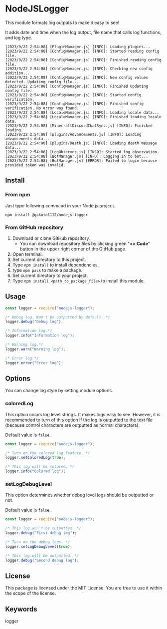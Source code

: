 # NodeJSLogger
This module formats log outputs to make it easy to see!

It adds date and time when the log output, file name that calls log functions, and log type.

```
[2023/9/22 2:54:08] [PluginManager.js] [INFO]: Loading plugins...
[2023/9/22 2:54:08] [ConfigManager.js] [INFO]: Started reading config file.
[2023/9/22 2:54:08] [ConfigManager.js] [INFO]: Finished reading config file.
[2023/9/22 2:54:08] [ConfigManager.js] [INFO]: Checking new config addition...
[2023/9/22 2:54:08] [ConfigManager.js] [INFO]: New config values detected. Updating config file...
[2023/9/22 2:54:08] [ConfigManager.js] [INFO]: Finished Updating config file.
[2023/9/22 2:54:08] [ConfigManager.js] [INFO]: Started config verification.
[2023/9/22 2:54:08] [ConfigManager.js] [INFO]: Finished config verification. No error was found.
[2023/9/22 2:54:08] [LocaleManager.js] [INFO]: Loading locale data...
[2023/9/22 2:54:08] [LocaleManager.js] [INFO]: Finished loading locale data.
[2023/9/22 2:54:08] [MinecraftDiscordChatSync.js] [INFO]: Finished loading.
[2023/9/22 2:54:08] [plugins/Advancements.js] [INFO]: Loading advancements data...
[2023/9/22 2:54:08] [plugins/Death.js] [INFO]: Loading death message data...
[2023/9/22 2:54:08] [LogObserver.js] [INFO]: Started log observation.
[2023/9/22 2:54:08] [BotManager.js] [INFO]: Logging in to bot...
[2023/9/22 2:54:08] [BotManager.js] [ERROR]: Failed to login because provided token was invalid.
```

## Install
### From npm
Just type following command in your Node.js project.

```
npm install @gakuto1112/nodejs-logger
```

### From GitHub repository
1. Download or clone GitHub repository.
   - You can download repository files by clicking green "**<> Code**" button in the upper right corner of the GitHub page.
2. Open terminal.
3. Set current directory to this project.
4. Type `npm install` to install dependencies.
5. type `npm pack` to make a package.
6. Set current directory to your project.
7. Type `npm install <path_to_package_file>` to install this module.

## Usage
```js
const logger = require("nodejs-logger");

/* Debug log. Won't be outputted by default. */
logger.debug("Debug log");

/* Information log.*/
logger.info("Information log");

/* Warning log.*/
logger.warn("Warning log");

/* Error log.*/
logger.error("Error log");
```

## Options
You can change log style by setting module options.

### coloredLog
This option colors log level strings. It makes logs easy to see. However, it is recommended to turn of this option if the log is outputted to the text file (because control characters are outputted as normal characters).

Default value is `false`.

```js
const logger = require("nodejs-logger");

/* Turn on the colored log feature. */
logger.setColoredLog(true);

/* This log will be colored. */
logger.info("Colored log");
```

### setLogDebugLevel
This option determines whether debug level logs should be outputted or not.

Default value is `false`.

```js
const logger = require("nodejs-logger");

/* This log won't be outputted. */
logger.debug("First debug log");

/* Turn on the debug logs. */
logger.setLogDebugLevel(true);

/* This log will be outputted. */
logger.debug("Second debug log");
```

## License
This package is licensed under the MIT License. You are free to use it within the scope of the license.

## Keywords
logger